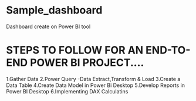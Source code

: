 # Sample_dashboard
Dashboard create on Power BI tool
# STEPS TO FOLLOW FOR AN END-TO-END POWER BI PROJECT....
1.Gather Data
2.Power Query -Data Extract,Transform & Load
3.Create a Data Table
4.Create Data Model in Power Bi Desktop
5.Develop Reports in Power BI Desktop
6.Implementing DAX Calculatins

